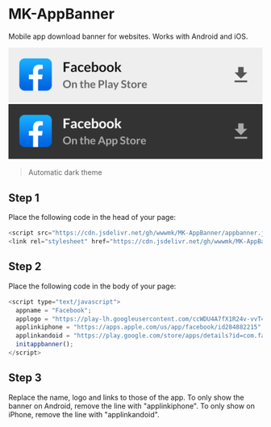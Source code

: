 # MK-AppBanner
Mobile app download banner for websites.
Works with Android and iOS.

![image](light.png)
![image](image.png)
>Automatic dark theme

## Step 1

Place the following code in the head of your page:
```javascript
<script src="https://cdn.jsdelivr.net/gh/wwwmk/MK-AppBanner/appbanner.js"></script>
<link rel="stylesheet" href="https://cdn.jsdelivr.net/gh/wwwmk/MK-AppBanner/banner.css">
```

## Step 2

Place the following code in the body of your page:
```javascript
<script type="text/javascript">
  appname = "Facebook";
  applogo = "https://play-lh.googleusercontent.com/ccWDU4A7fX1R24v-vvT480ySh26AYp97g1VrIB_FIdjRcuQB2JP2WdY7h_wVVAeSpg=s180-rw";
  applinkiphone = "https://apps.apple.com/us/app/facebook/id284882215";
  applinkandoid = "https://play.google.com/store/apps/details?id=com.facebook.katana";
  initappbanner();
</script>
```

## Step 3

Replace the name, logo and links to those of the app. To only show the banner on Android, remove the line with "applinkiphone". To only show on iPhone, remove the line with "applinkandoid".
